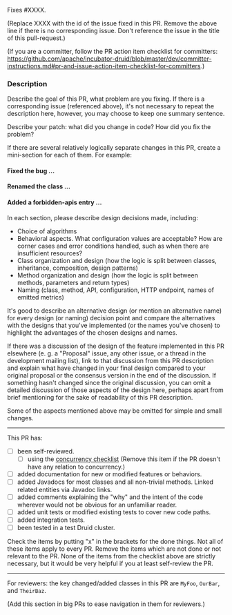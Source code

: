 Fixes #XXXX.

(Replace XXXX with the id of the issue fixed in this PR. Remove the above line if there is no corresponding
issue. Don't reference the issue in the title of this pull-request.)

(If you are a committer, follow the PR action item checklist for committers:
https://github.com/apache/incubator-druid/blob/master/dev/committer-instructions.md#pr-and-issue-action-item-checklist-for-committers.)

### Description

Describe the goal of this PR, what problem are you fixing. If there is a corresponding issue (referenced above), it's
not necessary to repeat the description here, however, you may choose to keep one summary sentence.

Describe your patch: what did you change in code? How did you fix the problem?

If there are several relatively logically separate changes in this PR, create a mini-section for each of them. For
example:
#### Fixed the bug ...
#### Renamed the class ...
#### Added a forbidden-apis entry ...

In each section, please describe design decisions made, including:
 - Choice of algorithms
 - Behavioral aspects. What configuration values are acceptable? How are corner cases and error conditions handled, such
   as when there are insufficient resources?
 - Class organization and design (how the logic is split between classes, inheritance, composition, design patterns)
 - Method organization and design (how the logic is split between methods, parameters and return types)
 - Naming (class, method, API, configuration, HTTP endpoint, names of emitted metrics)

It's good to describe an alternative design (or mention an alternative name) for every design (or naming) decision point
and compare the alternatives with the designs that you've implemented (or the names you've chosen) to highlight the
advantages of the chosen designs and names.

If there was a discussion of the design of the feature implemented in this PR elsewhere (e. g. a "Proposal" issue, any
other issue, or a thread in the development mailing list), link to that discussion from this PR description and explain
what have changed in your final design compared to your original proposal or the consensus version in the end of the
discussion. If something hasn't changed since the original discussion, you can omit a detailed discussion of those
aspects of the design here, perhaps apart from brief mentioning for the sake of readability of this PR description.

Some of the aspects mentioned above may be omitted for simple and small changes.

<hr>

This PR has:
- [ ] been self-reviewed.
   - [ ] using the [concurrency checklist](https://github.com/apache/incubator-druid/blob/master/dev/code-review/concurrency.md) (Remove this item if the PR doesn't have any relation to concurrency.)
- [ ] added documentation for new or modified features or behaviors.
- [ ] added Javadocs for most classes and all non-trivial methods. Linked related entities via Javadoc links.
- [ ] added comments explaining the "why" and the intent of the code wherever would not be obvious for an unfamiliar reader.
- [ ] added unit tests or modified existing tests to cover new code paths.
- [ ] added integration tests.
- [ ] been tested in a test Druid cluster.

Check the items by putting "x" in the brackets for the done things. Not all of these items apply to every PR. Remove the
items which are not done or not relevant to the PR. None of the items from the checklist above are strictly necessary,
but it would be very helpful if you at least self-review the PR.

<hr>

For reviewers: the key changed/added classes in this PR are `MyFoo`, `OurBar`, and `TheirBaz`.

(Add this section in big PRs to ease navigation in them for reviewers.)